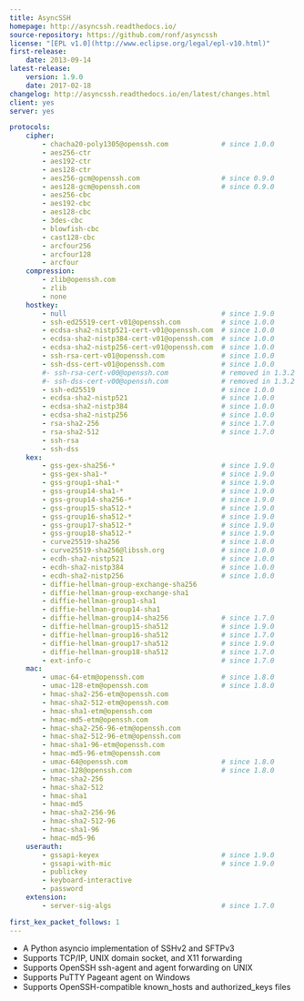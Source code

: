 ```yaml
---
title: AsyncSSH
homepage: http://asyncssh.readthedocs.io/
source-repository: https://github.com/ronf/asyncssh
license: "[EPL v1.0](http://www.eclipse.org/legal/epl-v10.html)"
first-release:
    date: 2013-09-14
latest-release:
    version: 1.9.0
    date: 2017-02-18
changelog: http://asyncssh.readthedocs.io/en/latest/changes.html
client: yes
server: yes

protocols:
    cipher:
        - chacha20-poly1305@openssh.com             # since 1.0.0
        - aes256-ctr
        - aes192-ctr
        - aes128-ctr
        - aes256-gcm@openssh.com                    # since 0.9.0
        - aes128-gcm@openssh.com                    # since 0.9.0
        - aes256-cbc
        - aes192-cbc
        - aes128-cbc
        - 3des-cbc
        - blowfish-cbc
        - cast128-cbc
        - arcfour256
        - arcfour128
        - arcfour
    compression:
        - zlib@openssh.com
        - zlib
        - none
    hostkey:
        - null                                      # since 1.9.0
        - ssh-ed25519-cert-v01@openssh.com          # since 1.0.0
        - ecdsa-sha2-nistp521-cert-v01@openssh.com  # since 1.0.0
        - ecdsa-sha2-nistp384-cert-v01@openssh.com  # since 1.0.0
        - ecdsa-sha2-nistp256-cert-v01@openssh.com  # since 1.0.0
        - ssh-rsa-cert-v01@openssh.com              # since 1.0.0
        - ssh-dss-cert-v01@openssh.com              # since 1.0.0
        #- ssh-rsa-cert-v00@openssh.com             # removed in 1.3.2
        #- ssh-dss-cert-v00@openssh.com             # removed in 1.3.2
        - ssh-ed25519                               # since 1.0.0
        - ecdsa-sha2-nistp521                       # since 1.0.0
        - ecdsa-sha2-nistp384                       # since 1.0.0
        - ecdsa-sha2-nistp256                       # since 1.0.0
        - rsa-sha2-256                              # since 1.7.0
        - rsa-sha2-512                              # since 1.7.0
        - ssh-rsa
        - ssh-dss
    kex:
        - gss-gex-sha256-*                          # since 1.9.0
        - gss-gex-sha1-*                            # since 1.9.0
        - gss-group1-sha1-*                         # since 1.9.0
        - gss-group14-sha1-*                        # since 1.9.0
        - gss-group14-sha256-*                      # since 1.9.0
        - gss-group15-sha512-*                      # since 1.9.0
        - gss-group16-sha512-*                      # since 1.9.0
        - gss-group17-sha512-*                      # since 1.9.0
        - gss-group18-sha512-*                      # since 1.9.0
        - curve25519-sha256                         # since 1.8.0
        - curve25519-sha256@libssh.org              # since 1.0.0
        - ecdh-sha2-nistp521                        # since 1.0.0
        - ecdh-sha2-nistp384                        # since 1.0.0
        - ecdh-sha2-nistp256                        # since 1.0.0
        - diffie-hellman-group-exchange-sha256
        - diffie-hellman-group-exchange-sha1
        - diffie-hellman-group1-sha1
        - diffie-hellman-group14-sha1
        - diffie-hellman-group14-sha256             # since 1.7.0
        - diffie-hellman-group15-sha512             # since 1.9.0
        - diffie-hellman-group16-sha512             # since 1.7.0
        - diffie-hellman-group17-sha512             # since 1.9.0
        - diffie-hellman-group18-sha512             # since 1.7.0
        - ext-info-c                                # since 1.7.0
    mac:
        - umac-64-etm@openssh.com                   # since 1.8.0
        - umac-128-etm@openssh.com                  # since 1.8.0
        - hmac-sha2-256-etm@openssh.com
        - hmac-sha2-512-etm@openssh.com
        - hmac-sha1-etm@openssh.com
        - hmac-md5-etm@openssh.com
        - hmac-sha2-256-96-etm@openssh.com
        - hmac-sha2-512-96-etm@openssh.com
        - hmac-sha1-96-etm@openssh.com
        - hmac-md5-96-etm@openssh.com
        - umac-64@openssh.com                       # since 1.8.0
        - umac-128@openssh.com                      # since 1.8.0
        - hmac-sha2-256
        - hmac-sha2-512
        - hmac-sha1
        - hmac-md5
        - hmac-sha2-256-96
        - hmac-sha2-512-96
        - hmac-sha1-96
        - hmac-md5-96
    userauth:
        - gssapi-keyex                              # since 1.9.0
        - gssapi-with-mic                           # since 1.9.0
        - publickey
        - keyboard-interactive
        - password
    extension:
        - server-sig-algs                           # since 1.7.0

first_kex_packet_follows: 1
---
```

* A Python asyncio implementation of SSHv2 and SFTPv3
* Supports TCP/IP, UNIX domain socket, and X11 forwarding
* Supports OpenSSH ssh-agent and agent forwarding on UNIX
* Supports PuTTY Pageant agent on Windows
* Supports OpenSSH-compatible known_hosts and authorized_keys files
